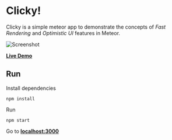 # Clicky!
Clicky is a simple meteor app to demonstrate the concepts of *Fast Rendering* and *Optimistic UI* features in Meteor.

![Screenshot](https://anubhavdhawan.files.wordpress.com/2017/09/screencapture-localhost-3000-1505383089345.png)

**[Live Demo](https://clicky.now.sh)**

## Run
Install dependencies
```
npm install
```
Run
```
npm start
```
Go to **[localhost:3000](http://127.0.0.1:3000)**